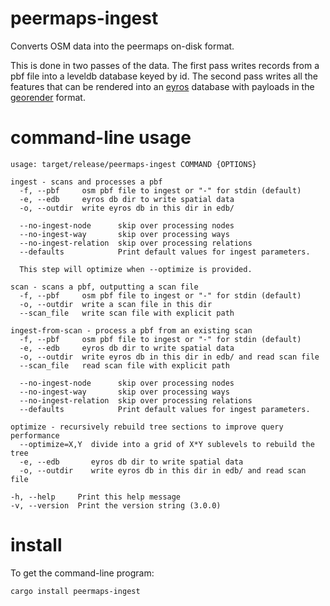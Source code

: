 # peermaps-ingest

Converts OSM data into the peermaps on-disk format.

This is done in two passes of the data. The first pass writes records from a pbf
file into a leveldb database keyed by id. The second pass writes all the
features that can be rendered into an [eyros][] database with payloads in the
[georender][] format.

[eyros]: https://github.com/peermaps/eyros
[georender]: https://github.com/peermaps/docs/blob/master/georender.md

# command-line usage

```
usage: target/release/peermaps-ingest COMMAND {OPTIONS}

ingest - scans and processes a pbf
  -f, --pbf     osm pbf file to ingest or "-" for stdin (default)
  -e, --edb     eyros db dir to write spatial data
  -o, --outdir  write eyros db in this dir in edb/

  --no-ingest-node      skip over processing nodes
  --no-ingest-way       skip over processing ways
  --no-ingest-relation  skip over processing relations
  --defaults            Print default values for ingest parameters.

  This step will optimize when --optimize is provided.

scan - scans a pbf, outputting a scan file
  -f, --pbf     osm pbf file to ingest or "-" for stdin (default)
  -o, --outdir  write a scan file in this dir
  --scan_file   write scan file with explicit path

ingest-from-scan - process a pbf from an existing scan
  -f, --pbf     osm pbf file to ingest or "-" for stdin (default)
  -e, --edb     eyros db dir to write spatial data
  -o, --outdir  write eyros db in this dir in edb/ and read scan file
  --scan_file   read scan file with explicit path

  --no-ingest-node      skip over processing nodes
  --no-ingest-way       skip over processing ways
  --no-ingest-relation  skip over processing relations
  --defaults            Print default values for ingest parameters.

optimize - recursively rebuild tree sections to improve query performance
  --optimize=X,Y  divide into a grid of X*Y sublevels to rebuild the tree
  -e, --edb       eyros db dir to write spatial data
  -o, --outdir    write eyros db in this dir in edb/ and read scan file

-h, --help     Print this help message
-v, --version  Print the version string (3.0.0)
```

# install

To get the command-line program:

```
cargo install peermaps-ingest
```

